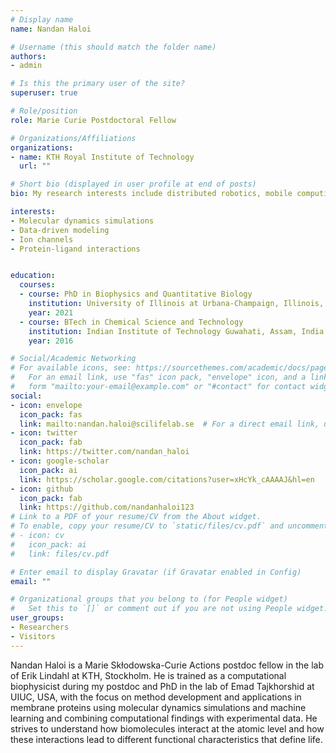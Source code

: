 ```yaml
---
# Display name
name: Nandan Haloi

# Username (this should match the folder name)
authors:
- admin

# Is this the primary user of the site?
superuser: true

# Role/position
role: Marie Curie Postdoctoral Fellow 

# Organizations/Affiliations
organizations:
- name: KTH Royal Institute of Technology
  url: ""

# Short bio (displayed in user profile at end of posts)
bio: My research interests include distributed robotics, mobile computing and programmable matter.

interests:
- Molecular dynamics simulations
- Data-driven modeling
- Ion channels
- Protein-ligand interactions


education:
  courses:
  - course: PhD in Biophysics and Quantitative Biology
    institution: University of Illinois at Urbana-Champaign, Illinois, USA
    year: 2021
  - course: BTech in Chemical Science and Technology
    institution: Indian Institute of Technology Guwahati, Assam, India
    year: 2016

# Social/Academic Networking
# For available icons, see: https://sourcethemes.com/academic/docs/page-builder/#icons
#   For an email link, use "fas" icon pack, "envelope" icon, and a link in the
#   form "mailto:your-email@example.com" or "#contact" for contact widget.
social:
- icon: envelope
  icon_pack: fas
  link: mailto:nandan.haloi@scilifelab.se  # For a direct email link, use "mailto:test@example.org".
- icon: twitter
  icon_pack: fab
  link: https://twitter.com/nandan_haloi
- icon: google-scholar
  icon_pack: ai
  link: https://scholar.google.com/citations?user=xHcYk_cAAAAJ&hl=en
- icon: github
  icon_pack: fab
  link: https://github.com/nandanhaloi123
# Link to a PDF of your resume/CV from the About widget.
# To enable, copy your resume/CV to `static/files/cv.pdf` and uncomment the lines below.
# - icon: cv
#   icon_pack: ai
#   link: files/cv.pdf

# Enter email to display Gravatar (if Gravatar enabled in Config)
email: ""

# Organizational groups that you belong to (for People widget)
#   Set this to `[]` or comment out if you are not using People widget.
user_groups:
- Researchers
- Visitors
---
```


Nandan Haloi is a Marie Skłodowska-Curie Actions postdoc fellow in the lab of Erik Lindahl at KTH, Stockholm. He is trained as a computational biophysicist during my postdoc and PhD in the lab of Emad Tajkhorshid at UIUC, USA, with the focus on method development and applications in membrane proteins using molecular dynamics simulations and machine learning and combining computational findings with experimental data. 
He strives to understand how biomolecules interact at the atomic level and how these interactions lead to different functional characteristics that define life. 
